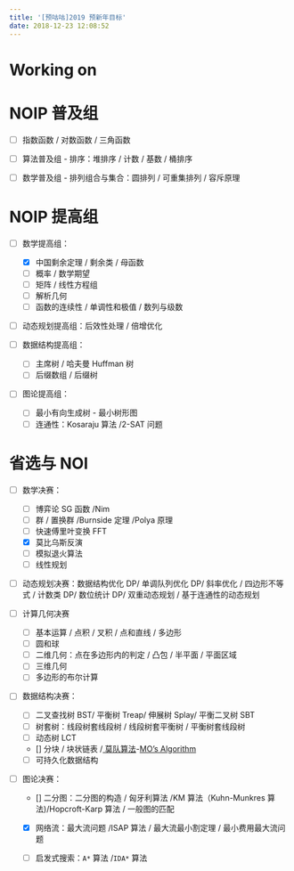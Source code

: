 ```yaml
---
title: '[预咕咕]2019 预新年目标'
date: 2018-12-23 12:08:52
---
```

# Working on

# NOIP 普及组

* [ ] 指数函数 / 对数函数 / 三角函数

* [ ] 算法普及组 - 排序：堆排序 / 计数 / 基数 / 桶排序  

* [ ] 数学普及组 - 排列组合与集合：圆排列 / 可重集排列 / 容斥原理

# NOIP 提高组

- [ ] 数学提高组：
	- [x] 中国剩余定理 / 剩余类 / 母函数
	- [ ] 概率 / 数学期望
	- [ ] 矩阵 / 线性方程组
	- [ ] 解析几何
	- [ ] 函数的连续性 / 单调性和极值 / 数列与级数

- [ ] 动态规划提高组：后效性处理 / 倍增优化

- [ ] 数据结构提高组：
	- [ ] 主席树 / 哈夫曼 Huffman 树  
	- [ ] 后缀数组 / 后缀树  

- [ ] 图论提高组：
	- [ ] 最小有向生成树 - 最小树形图
	- [ ] 连通性：Kosaraju 算法 /2-SAT 问题  

# 省选与 NOI

- [ ] 数学决赛：
  - [ ] 博弈论 SG 函数 /Nim
  - [ ] 群 / 置换群 /Burnside 定理 /Polya 原理
  - [ ] 快速傅里叶变换 FFT
  - [x] 莫比乌斯反演
  - [ ] 模拟退火算法
  - [ ] 线性规划

- [ ] 动态规划决赛：数据结构优化 DP/ 单调队列优化 DP/ 斜率优化 / 四边形不等式 / 计数类 DP/ 数位统计 DP/ 双重动态规划 / 基于连通性的动态规划

- [ ] 计算几何决赛
  - [ ] 基本运算 / 点积 / 叉积 / 点和直线 / 多边形
  - [ ] 圆和球
  - [ ] 二维几何：点在多边形内的判定 / 凸包 / 半平面 / 平面区域
  - [ ] 三维几何
  - [ ] 多边形的布尔计算 

- [ ] 数据结构决赛：
  - [ ] 二叉查找树 BST/ 平衡树 Treap/ 伸展树 Splay/ 平衡二叉树 SBT
  - [ ] 树套树：线段树套线段树 / 线段树套平衡树 / 平衡树套线段树  
  - [ ] 动态树 LCT  
  - [] 分块 / 块状链表 /[ 莫队算法][莫]-[MO’s Algorithm][MO]
  - [ ] 可持久化数据结构

- [ ] 图论决赛：   
  - [] 二分图：二分图的构造 / 匈牙利算法 /KM 算法（Kuhn-Munkres 算法)/Hopcroft-Karp 算法 / 一般图的匹配
  - [x] 网络流：最大流问题 /ISAP 算法 / 最大流最小割定理 / 最小费用最大流问题
  - [ ] 启发式搜索：`A*` 算法 /`IDA*` 算法  



[MO]:https://blog.anudeep2011.com/mos-algorithm/
[莫]:https://www.zhihu.com/question/27316467
